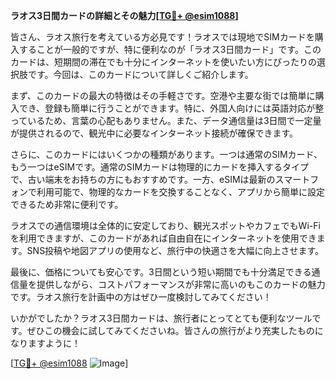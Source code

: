 **ラオス3日間カードの詳細とその魅力[[TG💪+ @esim1088](https://t.me/s/esim1088)]**

皆さん、ラオス旅行を考えている方必見です！ラオスでは現地でSIMカードを購入することが一般的ですが、特に便利なのが「ラオス3日間カード」です。このカードは、短期間の滞在でも十分にインターネットを使いたい方にぴったりの選択肢です。今回は、このカードについて詳しくご紹介します。

まず、このカードの最大の特徴はその手軽さです。空港や主要な街では簡単に購入でき、登録も簡単に行うことができます。特に、外国人向けには英語対応が整っているため、言葉の心配もありません。また、データ通信量は3日間で一定量が提供されるので、観光中に必要なインターネット接続が確保できます。

さらに、このカードにはいくつかの種類があります。一つは通常のSIMカード、もう一つはeSIMです。通常のSIMカードは物理的にカードを挿入するタイプで、古い端末をお持ちの方にもおすすめです。一方、eSIMは最新のスマートフォンで利用可能で、物理的なカードを交換することなく、アプリから簡単に設定できるため非常に便利です。

ラオスでの通信環境は全体的に安定しており、観光スポットやカフェでもWi-Fiを利用できますが、このカードがあれば自由自在にインターネットを使用できます。SNS投稿や地図アプリの使用など、旅行中の快適さを大幅に向上させます。

最後に、価格についても安心です。3日間という短い期間でも十分満足できる通信量を提供しながら、コストパフォーマンスが非常に高いのもこのカードの魅力です。ラオス旅行を計画中の方はぜひ一度検討してみてください！

いかがでしたか？ラオス3日間カードは、旅行者にとってとても便利なツールです。ぜひこの機会に試してみてくださいね。皆さんの旅行がより充実したものになりますように！

[[TG💪+ @esim1088](https://t.me/s/esim1088) ![Image](https://i.postimg.cc/Y0z9fWf4/image.png)]